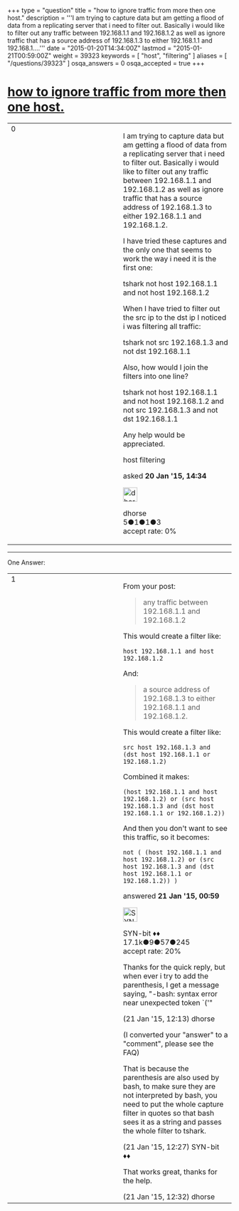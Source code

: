 +++
type = "question"
title = "how to ignore traffic from more then one host."
description = '''I am trying to capture data but am getting a flood of data from a replicating server that i need to filter out. Basically i would like to filter out any traffic between 192.168.1.1 and 192.168.1.2 as well as ignore traffic that has a source address of 192.168.1.3 to either 192.168.1.1 and 192.168.1....'''
date = "2015-01-20T14:34:00Z"
lastmod = "2015-01-21T00:59:00Z"
weight = 39323
keywords = [ "host", "filtering" ]
aliases = [ "/questions/39323" ]
osqa_answers = 0
osqa_accepted = true
+++

<div class="headNormal">

# [how to ignore traffic from more then one host.](/questions/39323/how-to-ignore-traffic-from-more-then-one-host)

</div>

<div id="main-body">

<div id="askform">

<table id="question-table" style="width:100%;"><colgroup><col style="width: 50%" /><col style="width: 50%" /></colgroup><tbody><tr class="odd"><td style="width: 30px; vertical-align: top"><div class="vote-buttons"><div id="post-39323-score" class="post-score" title="current number of votes">0</div><div id="favorite-count" class="favorite-count"></div></div></td><td><div id="item-right"><div class="question-body"><p>I am trying to capture data but am getting a flood of data from a replicating server that i need to filter out. Basically i would like to filter out any traffic between 192.168.1.1 and 192.168.1.2 as well as ignore traffic that has a source address of 192.168.1.3 to either 192.168.1.1 and 192.168.1.2.</p><p>I have tried these captures and the only one that seems to work the way i need it is the first one:</p><p>tshark not host 192.168.1.1 and not host 192.168.1.2</p><p>When I have tried to filter out the src ip to the dst ip I noticed i was filtering all traffic:</p><p>tshark not src 192.168.1.3 and not dst 192.168.1.1</p><p>Also, how would I join the filters into one line?</p><p>tshark not host 192.168.1.1 and not host 192.168.1.2 and not src 192.168.1.3 and not dst 192.168.1.1</p><p>Any help would be appreciated.</p></div><div id="question-tags" class="tags-container tags">host filtering</div><div id="question-controls" class="post-controls"></div><div class="post-update-info-container"><div class="post-update-info post-update-info-user"><p>asked <strong>20 Jan '15, 14:34</strong></p><img src="https://secure.gravatar.com/avatar/9b4c8d50d3e1d194842afff70318c410?s=32&amp;d=identicon&amp;r=g" class="gravatar" width="32" height="32" alt="dhorse&#39;s gravatar image" /><p>dhorse<br />
<span class="score" title="5 reputation points">5</span><span title="1 badges"><span class="badge1">●</span><span class="badgecount">1</span></span><span title="1 badges"><span class="silver">●</span><span class="badgecount">1</span></span><span title="3 badges"><span class="bronze">●</span><span class="badgecount">3</span></span><br />
<span class="accept_rate" title="Rate of the user&#39;s accepted answers">accept rate:</span> <span title="dhorse has no accepted answers">0%</span></p></div></div><div id="comments-container-39323" class="comments-container"></div><div id="comment-tools-39323" class="comment-tools"></div><div class="clear"></div><div id="comment-39323-form-container" class="comment-form-container"></div><div class="clear"></div></div></td></tr></tbody></table>

------------------------------------------------------------------------

<div class="tabBar">

<span id="sort-top"></span>

<div class="headQuestions">

One Answer:

</div>

</div>

<span id="39329"></span>

<div id="answer-container-39329" class="answer accepted-answer">

<table style="width:100%;"><colgroup><col style="width: 50%" /><col style="width: 50%" /></colgroup><tbody><tr class="odd"><td style="width: 30px; vertical-align: top"><div class="vote-buttons"><div id="post-39329-score" class="post-score" title="current number of votes">1</div></div></td><td><div class="item-right"><div class="answer-body"><p>From your post:</p><blockquote><p>any traffic between 192.168.1.1 and 192.168.1.2</p></blockquote><p>This would create a filter like:</p><pre><code>host 192.168.1.1 and host 192.168.1.2</code></pre><p>And:</p><blockquote><p>a source address of 192.168.1.3 to either 192.168.1.1 and 192.168.1.2.</p></blockquote><p>This would create a filter like:</p><pre><code>src host 192.168.1.3 and (dst host 192.168.1.1 or 192.168.1.2)</code></pre><p>Combined it makes:</p><pre><code>(host 192.168.1.1 and host 192.168.1.2) or (src host 192.168.1.3 and (dst host 192.168.1.1 or 192.168.1.2))</code></pre><p>And then you don't want to see this traffic, so it becomes:</p><pre><code>not ( (host 192.168.1.1 and host 192.168.1.2) or (src host 192.168.1.3 and (dst host 192.168.1.1 or 192.168.1.2)) )</code></pre></div><div class="answer-controls post-controls"></div><div class="post-update-info-container"><div class="post-update-info post-update-info-user"><p>answered <strong>21 Jan '15, 00:59</strong></p><img src="https://secure.gravatar.com/avatar/7901a94d8fdd1f9f47cda9a32fcfa177?s=32&amp;d=identicon&amp;r=g" class="gravatar" width="32" height="32" alt="SYN-bit&#39;s gravatar image" /><p>SYN-bit ♦♦<br />
<span class="score" title="17094 reputation points"><span>17.1k</span></span><span title="9 badges"><span class="badge1">●</span><span class="badgecount">9</span></span><span title="57 badges"><span class="silver">●</span><span class="badgecount">57</span></span><span title="245 badges"><span class="bronze">●</span><span class="badgecount">245</span></span><br />
<span class="accept_rate" title="Rate of the user&#39;s accepted answers">accept rate:</span> <span title="SYN-bit has 174 accepted answers">20%</span></p></div></div><div id="comments-container-39329" class="comments-container"><span id="39341"></span><div id="comment-39341" class="comment"><div id="post-39341-score" class="comment-score"></div><div class="comment-text"><p>Thanks for the quick reply, but when ever i try to add the parenthesis, I get a message saying, "-bash: syntax error near unexpected token `('"</p></div><div id="comment-39341-info" class="comment-info"><span class="comment-age">(21 Jan '15, 12:13)</span> dhorse</div></div><span id="39342"></span><div id="comment-39342" class="comment"><div id="post-39342-score" class="comment-score"></div><div class="comment-text"><p>(I converted your "answer" to a "comment", please see the FAQ)</p><p>That is because the parenthesis are also used by bash, to make sure they are not interpreted by bash, you need to put the whole capture filter in quotes so that bash sees it as a string and passes the whole filter to tshark.</p></div><div id="comment-39342-info" class="comment-info"><span class="comment-age">(21 Jan '15, 12:27)</span> SYN-bit ♦♦</div></div><span id="39343"></span><div id="comment-39343" class="comment"><div id="post-39343-score" class="comment-score"></div><div class="comment-text"><p>That works great, thanks for the help.</p></div><div id="comment-39343-info" class="comment-info"><span class="comment-age">(21 Jan '15, 12:32)</span> dhorse</div></div></div><div id="comment-tools-39329" class="comment-tools"></div><div class="clear"></div><div id="comment-39329-form-container" class="comment-form-container"></div><div class="clear"></div></div></td></tr></tbody></table>

</div>

<div class="paginator-container-left">

</div>

</div>

</div>

